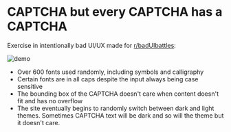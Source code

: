 # CAPTCHA but every CAPTCHA has a CAPTCHA

Exercise in intentionally bad UI/UX made for [r/badUIbattles](https://www.reddit.com/r/badUIbattles/):

![demo](https://thumbs.gfycat.com/ClosedPlainBassethound-size_restricted.gif)

- Over 600 fonts used randomly, including symbols and calligraphy
- Certain fonts are in all caps despite the input always being case sensitive
- The bounding box of the CAPTCHA doesn't care when content doesn't fit and has no overflow
- The site eventually begins to randomly switch between dark and light themes. Sometimes CAPTCHA text will be dark and so will the theme but it doesn't care.
